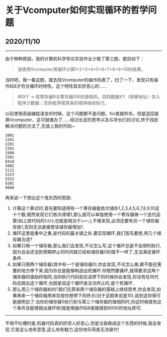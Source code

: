 # 关于Vcomputer如何实现循环的哲学问题
## 2020/11/10
***
由于种种原因，我的计算机科学导论实验作业少做了第三题，题目如下：

>请使用Vcomputer用循环计算1+2+3+4+5+6+7+8+9+10的结果。

当时吧，我一看这题，就去找Vcomputer的操作码表了，扫了一下，发现只有操作码8才符合循环的特性。这个特性其实好恶心的......

>8RXY -> 若寄存器R与寄存器0中的值相同，则将数据XY（转移地址）存入程序计数器；否则程序按原来的顺序继续执行。

以前使用高级编程语言的时候，这个问题都不是问题，for直接秒杀。但是这回是用Vcomputer，这可就难办了......经过长足的思考以及与学长们的讨论,终于找到解决问题的方法了,先放上我的代码~
```
2001
2101
2201
2301
240A
2501
8418
5002
5112
5323
5553
830C
9000
```
再来说一下想出这个鬼东西的思路:
1. 计算这个算式时,首先要知道得有一个寄存器能依次储存1,2,3,4,5,6,7,8,9,10这十个数,既然发现它们依次递增1,那么就可以单独使用一个寄存器做一个迭代运算(如上部代码的`5323`,也就是相当于`i++;`),不难发现,必须还要有另一个储存器存放1,否则无法直接使该储存器增加1.
2. 循环这里是重中之重,是代码的最关键之处.要实现循环,我们首先要想,用几个储存器合适?
3. 如果只用一个储存器,那么我们会发现,不论怎么写,这个循环总是不会顺利执行,因为总会还没到预期停止的时间就已经和储存器0的值不一样了,无法满足循环条件.
4. 如果只用两个储存器(其中有一个是储存器0),你会发现,不论怎么做,都不能在需要的地方停下来,因为你总是能够构造出死循环.你既然要循环,就得要求这两个储存器的值始终相同,当你执行代码到应该停下的时候你会发现,你没有任何代码去跳出这个循环,也就是说这个循环是没法终止的,是个死循环.
5. 那么用三个储存器如何?我们在原来两个储存器的基础上继续思考,你会发现,如果再来一个储存器用来存放你想停下的终点(对于这题来说是10),说到这你很可能就明白了:当你的储存器0执行到与第三个储存器的值相同时,你这时候就有这个条件且能够跳出循环啦!就是用操作码8直接跳到9000的地址即可.
***
不得不吐槽的是,机器代码真的好烦人好恶心,但是当我做成这个东西的时候,我会发现,它是这么地有意思,这么地有魅力,这份快乐简直无法替代!